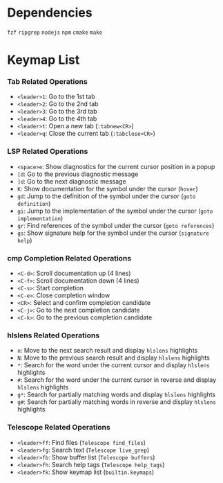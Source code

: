 # Dependencies

`fzf` `ripgrep` `nodejs` `npm` `cmake` `make`

# Keymap List

### Tab Related Operations
- `<leader>1`: Go to the 1st tab
- `<leader>2`: Go to the 2nd tab
- `<leader>3`: Go to the 3rd tab
- `<leader>4`: Go to the 4th tab
- `<leader>t`: Open a new tab (`:tabnew<CR>`)
- `<leader>q`: Close the current tab (`:tabclose<CR>`)

### LSP Related Operations
- `<space>e`: Show diagnostics for the current cursor position in a popup
- `[d`: Go to the previous diagnostic message
- `]d`: Go to the next diagnostic message
- `K`: Show documentation for the symbol under the cursor (`hover`)
- `gd`: Jump to the definition of the symbol under the cursor (`goto definition`)
- `gi`: Jump to the implementation of the symbol under the cursor (`goto implementation`)
- `gr`: Find references of the symbol under the cursor (`goto references`)
- `gs`: Show signature help for the symbol under the cursor (`signature help`)

### cmp Completion Related Operations
- `<C-d>`: Scroll documentation up (4 lines)
- `<C-f>`: Scroll documentation down (4 lines)
- `<C-s>`: Start completion
- `<C-e>`: Close completion window
- `<CR>`: Select and confirm completion candidate
- `<C-j>`: Go to the next completion candidate
- `<C-k>`: Go to the previous completion candidate

### hlslens Related Operations
- `n`: Move to the next search result and display `hlslens` highlights
- `N`: Move to the previous search result and display `hlslens` highlights
- `*`: Search for the word under the current cursor and display `hlslens` highlights
- `#`: Search for the word under the current cursor in reverse and display `hlslens` highlights
- `g*`: Search for partially matching words and display `hlslens` highlights
- `g#`: Search for partially matching words in reverse and display `hlslens` highlights

### Telescope Related Operations
- `<leader>ff`: Find files (`Telescope find_files`)
- `<leader>fg`: Search text (`Telescope live_grep`)
- `<leader>fb`: Show buffer list (`Telescope buffers`)
- `<leader>fh`: Search help tags (`Telescope help_tags`)
- `<leader>fk`: Show keymap list (`builtin.keymaps`)

